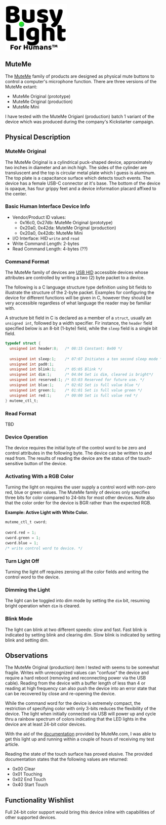![Busylight Project Logo][0]

## MuteMe

The [MuteMe][1] family of products are designed as physical mute buttons to
control a computer's microphone function. There are three versions of the
MuteMe extant:

- MuteMe Original (prototype)
- MuteMe Original (production)
- MuteMe Mini

I have tested with the MuteMe Origianl (production) batch 1 variant of
the device which was produced during the company's Kickstarter
campaign.

## Physical Description

### MuteMe Original

The MuteMe Original is a cylindrical puck-shaped device, approximately
two inches in diameter and an inch high. The sides of the cylinder are
transluscent and the top is circular metal plate which I guess is
aluminum. The top plate is a capacitance surface which detects touch
events. The device has a female USB-C connector at it's base. The
bottom of the device is opaque, has four grippy feet and a device
information placard affixed to the center.

### Basic Human Interface Device Info

- Vendor/Product ID values:
   - 0x16c0, 0x27db: MuteMe Original (prototype)
   - 0x20a0, 0x42da: MuteMe Original (production)
   - 0x20a0, 0x42db: MuteMe Mini
- I/O Interface: HID `write` and `read`
- Write Command Length: 2-bytes
- Read Command Length: 4-bytes (??)

### Command Format

The MuteMe family of devices are [USB HID][H] accessible devices
whose attributes are controlled by writing a two (2) byte packet to
a device.

The following is a C language structure type definition using bit
fields to illustrate the structure of the 2-byte packet. Examples
for configuring the device for different functions will be given
in C, however they should be very accessible regardless of what
language the reader may be familiar with. 

A structure bit field in C is declared as a member of a `struct`,
usually an `unsigned int`, followed by a width specifier. Fir
instance, the `header` field specified below is an 8-bit (1-byte)
field, while the `sleep` field is a single bit field.

```C
typedef struct {
  unsigned int header:8;   /* 08:15 Constant: 0x00 */

  unsigned int sleep:1;    /* 07:07 Initiates a ten second sleep mode */
  unsigned int pad0:1;
  unsigned int blink:1;	   /* 05:05 Blink */
  unsigned int dim:1;	   /* 04:04 Set is dim, cleared is bright*/
  unsigned int reserved:1; /* 03:03 Reserved for future use. */
  unsigned int blue:1;	   /* 02:02 Set is full value blue */
  unsigned int green:1;	   /* 01:01 Set is full value green */
  unsigned int red:1;      /* 00:00 Set is full value red */
} muteme_ctl_t;
```

### Read Format

TBD

### Device Operation

The device requires the initial byte of the control word to be zero
and control attributes in the following byte.  The device can be written
to and read from. The results of reading the device are the status of the
touch-sensitive button of the device. 

### Activating With a RGB Color

Turning the light on requires the user supply a control word with non-zero
red, blue or green values. The MuteMe family of devices only specifies three
bits for color compared to 24-bits for most other devices. Note also that
the color order for the device is BGR rather than the expected RGB.

**Example: Active Light with White Color.**
```C
muteme_ctl_t cword;
	
cword.red = 1;
cword.green = 1;
cword.blue = 1;
/* write control word to device. */
```

### Turn Light Off

Turning the light off requires zeroing all the color fields and writing
the control word to the device.

### Dimming the Light

The light can be toggled into dim mode by setting the `dim` bit, resuming
bright operation when `dim` is cleared.

### Blink Mode

The light can blink at two different speeds: slow and fast.
Fast blink is indicated by setting blink and clearing dim.
Slow blink is indicated by setting blink and setting dim.

## Observations

The MuteMe Original (production) item I tested with seems to be
somewhat fragile. Writes with unrecognized values can "confuse" the
device and require a hard reboot (removing and reconnecting power via
the USB cable). Reading from the device with a buffer length of less
than 4 or reading at high frequency can also push the device into an
error state that can be recovered by close and re-opening the device.

While the command word for the device is extremely compact, the
restriction of specifying color with only 3-bits reduces the
flexibility of the device. The light when initially connected via USB
will power up and cycle thru a rainbow spectrum of colors indicating
that the LED lights in the device are at least 24-bit color devices.

With the aid of the [documentation][2] provided by MuteMe.com, I was
able to get this light up and running within a couple of hours of
receiving my test article.

Reading the state of the touch surface has proved elusive. The provided
documentation states that the following values are returned:

- 0x00 Clear
- 0x01 Touching
- 0x02 End Touch
- 0x40 Start Touch


## Functionality Wishlist

Full 24-bit color support would bring this device inline with capabilities 
of other supported devices.


[0]: https://github.com/JnyJny/busylight/blob/master/docs/assets/BusyLightLogo.png
[1]: https://muteme.com
[2]: https://muteme.com/pages/muteme-hid-key
[H]: https://github.com/libusb/hidapi
